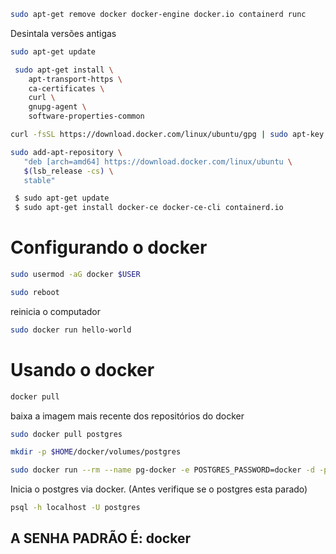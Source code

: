 ```bash
sudo apt-get remove docker docker-engine docker.io containerd runc
```
Desintala versões antigas

```bash
sudo apt-get update
```

```bash
 sudo apt-get install \
    apt-transport-https \
    ca-certificates \
    curl \
    gnupg-agent \
    software-properties-common
```

```bash
curl -fsSL https://download.docker.com/linux/ubuntu/gpg | sudo apt-key add -
```

```bash
sudo add-apt-repository \
   "deb [arch=amd64] https://download.docker.com/linux/ubuntu \
   $(lsb_release -cs) \
   stable"
```

```bash
 $ sudo apt-get update
 $ sudo apt-get install docker-ce docker-ce-cli containerd.io
```

# Configurando o docker

```bash
sudo usermod -aG docker $USER
```

```bash
sudo reboot
```
reinicia o computador

```bash
sudo docker run hello-world
```

# Usando o docker

```bash
docker pull
```
baixa a imagem mais recente dos repositórios do docker

```bash
sudo docker pull postgres
```

```bash
mkdir -p $HOME/docker/volumes/postgres
```

```bash
sudo docker run --rm --name pg-docker -e POSTGRES_PASSWORD=docker -d -p 5432:5432 -v $HOME/docker/volumes/postgres:/var/lib/postgresql/data postgres
```

Inicia o postgres via docker. (Antes verifique se o postgres esta parado)

```bash
psql -h localhost -U postgres
```
## A SENHA PADRÃO É: docker